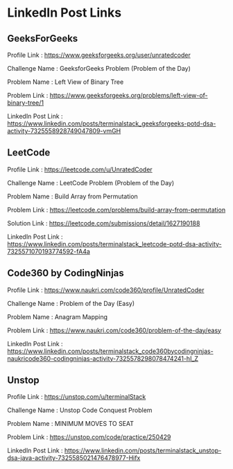 # LinkedIn Post Links

## GeeksForGeeks

Profile Link : https://www.geeksforgeeks.org/user/unratedcoder

Challenge Name : GeeksforGeeks Problem (Problem of the Day)

Problem Name : Left View of Binary Tree

Problem Link : https://www.geeksforgeeks.org/problems/left-view-of-binary-tree/1

LinkedIn Post Link : https://www.linkedin.com/posts/terminalstack_geeksforgeeks-potd-dsa-activity-7325558928749047809-vmGH

## LeetCode

Profile Link : https://leetcode.com/u/UnratedCoder

Challenge Name : LeetCode Problem (Problem of the Day)

Problem Name : Build Array from Permutation

Problem Link : https://leetcode.com/problems/build-array-from-permutation

Solution Link : https://leetcode.com/submissions/detail/1627190188

LinkedIn Post Link : https://www.linkedin.com/posts/terminalstack_leetcode-potd-dsa-activity-7325571070193774592-fA4a

## Code360 by CodingNinjas

Profile Link : https://www.naukri.com/code360/profile/UnratedCoder

Challenge Name : Problem of the Day (Easy)

Problem Name : Anagram Mapping

Problem Link : https://www.naukri.com/code360/problem-of-the-day/easy

LinkedIn Post Link : https://www.linkedin.com/posts/terminalstack_code360bycodingninjas-naukricode360-codingninjas-activity-7325578298078474241-hI_Z

## Unstop

Profile Link : https://unstop.com/u/terminalStack

Challenge Name : Unstop Code Conquest Problem

Problem Name : MINIMUM MOVES TO SEAT

Problem Link : https://unstop.com/code/practice/250429

LinkedIn Post Link : https://www.linkedin.com/posts/terminalstack_unstop-dsa-java-activity-7325585021476478977-Hifx
